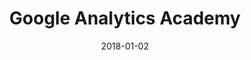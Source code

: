 ---
layout: site
title: "Google Analytics Academy"
date: 2018-01-02
categories: [google]
version: 0.0.0
major: 0
minor: 0
patch: 0
slug: google-analytics-academy
link: https://analytics.google.com/analytics/academy/
submitter: lpolepeddi
permalink: /sites/:slug
---